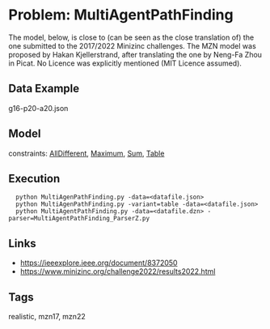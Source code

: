 # Problem: MultiAgentPathFinding

The model, below, is close to (can be seen as the close translation of) the one submitted to the 2017/2022 Minizinc challenges.
The MZN model was proposed by Hakan Kjellerstrand, after translating the one by Neng-Fa Zhou in Picat.
No Licence was explicitly mentioned (MIT Licence assumed).

## Data Example
  g16-p20-a20.json

## Model
  constraints: [AllDifferent](https://pycsp.org/documentation/constraints/AllDifferent), [Maximum](https://pycsp.org/documentation/constraints/Maximum), [Sum](https://pycsp.org/documentation/constraints/Sum), [Table](https://pycsp.org/documentation/constraints/Table)

## Execution
```
  python MultiAgenPathFinding.py -data=<datafile.json>
  python MultiAgenPathFinding.py -variant=table -data=<datafile.json>
  python MultiAgentPathFinding.py -data=<datafile.dzn> -parser=MultiAgentPathFinding_ParserZ.py
```

## Links
  - https://ieeexplore.ieee.org/document/8372050
  - https://www.minizinc.org/challenge2022/results2022.html

## Tags
  realistic, mzn17, mzn22
